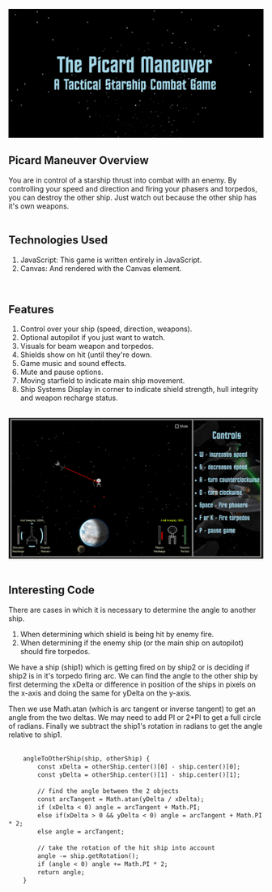 <a href="https://shoemker.github.io/picard_maneuver/"><img src="./images/screenshots/Screenshot1.jpg"></a>

<h2>Picard Maneuver Overview</h2>
You are in control of a starship thrust into combat with an enemy. By controlling your speed and direction and firing your phasers and torpedos, you can destroy the other ship. Just watch out because the other ship has it's own weapons.
<br><br>
<h2>Technologies Used</h2>
<ol>
	<li>JavaScript: This game is written entirely in JavaScript.</li>
	<li>Canvas: And rendered with the Canvas element.</li>
</ol>
<br>
<h2>Features</h2>
<ol>
	<li>Control over your ship (speed, direction, weapons).</li>
	<li>Optional autopilot if you just want to watch.</li>
	<li>Visuals for beam weapon and torpedos.</li>
	<li>Shields show on hit (until they're down.</li>
	<li>Game music and sound effects.</li>
	<li>Mute and pause options.</li>
	<li>Moving starfield to indicate main ship movement.</li>
	<li>Ship Systems Display in corner to indicate shield strength, hull integrity and weapon recharge status.</li>
</ol>
<br>
<a href="https://shoemker.github.io/picard_maneuver/"><img src="./images/screenshots/Screenshot2.jpg"></a>
<br>
<br>
<h2>Interesting Code</h2>
<p>There are cases in which it is necessary to determine the angle to another ship. </p>
<ol>
	<li>When determining which shield is being hit by enemy fire.</li>
	<li>When determining if the enemy ship (or the main ship on autopilot) should fire torpedos.</li>
</ol>
<p>We have a ship (ship1) which is getting fired on by ship2 or is deciding if ship2 is in it's torpedo firing arc. We can find the angle to the other ship by first determing the xDelta or difference in position of the ships in pixels on the x-axis and doing the same for yDelta on the y-axis. </p>
<p>Then we use Math.atan (which is arc tangent or inverse tangent) to get an angle from the two deltas. We may need to add PI or 2*PI to get a full circle of radians. Finally we subtract the ship1's rotation in radians to get the angle relative to ship1.</p>

```

	angleToOtherShip(ship, otherShip) {
		const xDelta = otherShip.center()[0] - ship.center()[0];
		const yDelta = otherShip.center()[1] - ship.center()[1];

		// find the angle between the 2 objects
		const arcTangent = Math.atan(yDelta / xDelta);
		if (xDelta < 0) angle = arcTangent + Math.PI;
		else if(xDelta > 0 && yDelta < 0) angle = arcTangent + Math.PI * 2;
		else angle = arcTangent;

		// take the rotation of the hit ship into account
		angle -= ship.getRotation();
		if (angle < 0) angle += Math.PI * 2;
		return angle;
	}

```